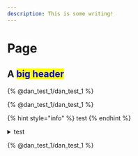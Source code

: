 ```yaml
---
description: This is some writing!
---
```


# Page

## A <mark style="color:blue;">big header</mark>





{% @dan_test_1/dan_test_1 %}

{% @dan_test_1/dan_test_1 %}

{% hint style="info" %}
test
{% endhint %}

<details>

<summary>test</summary>

test

more

even more



</details>



{% @dan_test_1/dan_test_1 %}
